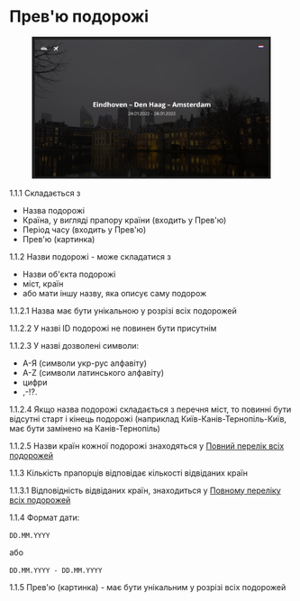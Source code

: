 # Прев'ю подорожі

<figure><img src="../../../.gitbook/assets/image (4).png" alt=""><figcaption></figcaption></figure>

1.1.1 Складається з

* Назва подорожі
* Країна, у вигляді прапору країни (входить у Прев'ю)
* Період часу (входить у Прев'ю)
* Прев'ю (картинка)

1.1.2 Назви подорожі - може складатися з

* Назви об'єкта подорожі
* міст, країн
* або мати іншу назву, яка описує саму подорож

1.1.2.1 Назва має бути унікальною у розрізі всіх подорожей

1.1.2.2 У назві ID подорожі не повинен бути присутнім

1.1.2.3 У назві дозволені символи:

* А-Я (символи укр-рус алфавіту)
* A-Z (символи латинського алфавіту)
* цифри
* ,-!?.

1.1.2.4 Якщо назва подорожі складається з перечня міст, то повинні бути відсутні старт і кінець подорожі (наприклад Київ-Канів-Тернопіль-Київ, має бути замінено на Канів-Тернопіль)

1.1.2.5 Назви країн кожної подорожі знаходяться у [Повний перелік всіх подорожей](../../../Requirements/4.travel/travels-list.md)

1.1.3 Кількість прапорців відповідає кількості відвіданих країн

1.1.3.1 Відповідність відвіданих країн, знаходиться у [Повному переліку всіх подорожей](../../../Requirements/4.travel/travels-list.md)

1.1.4 Формат дати:

`DD.MM.YYYY`

або

`DD.MM.YYYY - DD.MM.YYYY`

1.1.5 Прев'ю (картинка) - має бути унікальним у розрізі всіх подорожей
